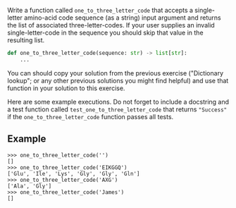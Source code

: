 Write a function called `one_to_three_letter_code` that accepts a single-letter amino-acid code sequence
(as a string) input argument and returns the list of associated three-letter-codes. If your user
supplies an invalid single-letter-code in the sequence you should skip that value in the resulting list.

```python
def one_to_three_letter_code(sequence: str) -> list[str]:
    ...
```

You can should copy your solution from the previous exercise ("Dictionary lookup";  or any other
previous solutions you might find helpful) and use that function in your solution to this exercise.

Here are some example executions. Do not forget to include a docstring and a test function
called `test_one_to_three_letter_code` that returns `"Success"` if the `one_to_three_letter_code`
function passes all tests.

## Example

```console?lang=python&prompt=>>>
>>> one_to_three_letter_code('')
[]
>>> one_to_three_letter_code('EIKGGQ')
['Glu', 'Ile', 'Lys', 'Gly', 'Gly', 'Gln']
>>> one_to_three_letter_code('AXG')
['Ala', 'Gly']
>>> one_to_three_letter_code('James')
[]
```
